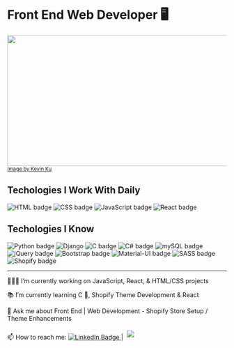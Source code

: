 <h1>Front End Web Developer 🖥</h1> 


<a href="https://lyolayale.github.io/portfolio/"><img src="https://images.unsplash.com/photo-1506452819137-0422416856b8?ixlib=rb-4.0.3&ixid=MnwxMjA3fDB8MHxzZWFyY2h8OTV8fHdlYiUyMGRldmVsb3BtZW50fGVufDB8fDB8fA%3D%3D&auto=format&fit=crop&w=800&q=60" style="height: 300px; width: 1200px; object-fit: cover"></a>
<small><a href="https://unsplash.com/@ikukevk">Image by Kevin Ku</a></small>

<h2>Techologies I Work With Daily</h2>
<p>
<img src="https://img.shields.io/badge/HTML5-E34F26?style=for-the-badge&logo=html5&logoColor=white" alt="HTML badge"/> 
<img src="https://img.shields.io/badge/CSS3-1572B6?style=for-the-badge&logo=css3&logoColor=white" alt="CSS badge"/> 
<img src="https://img.shields.io/badge/JavaScript-F7DF1E?style=for-the-badge&logo=javascript&logoColor=black" alt="JavaScript badge"/> 
<img src="https://img.shields.io/badge/React-20232A?style=for-the-badge&logo=react&logoColor=61DAFB" alt="React badge"/>
</p>

<h2>Techologies I Know</h2>
<p>
<img src="https://img.shields.io/badge/Python-3776AB?style=for-the-badge&logo=python&logoColor=white" alt="Python badge"/> 
<img src="https://img.shields.io/badge/Django-092E20?style=for-the-badge&logo=django&logoColor=white" alt="Django"/>  
<img src="https://img.shields.io/badge/C-00599C?style=for-the-badge&logo=c&logoColor=white" alt="C badge"/> 
<img src="https://img.shields.io/badge/C%23-239120?style=for-the-badge&logo=c-sharp&logoColor=white" alt="C# badge"/> 
<img src="https://img.shields.io/badge/MySQL-00000F?style=for-the-badge&logo=mysql&logoColor=white" alt="mySQL badge"/>    
<img src="https://img.shields.io/badge/jQuery-0769AD?style=for-the-badge&logo=jquery&logoColor=white" alt="jQuery badge"/>     
<img src="https://img.shields.io/badge/Bootstrap-563D7C?style=for-the-badge&logo=bootstrap&logoColor=white" alt="Bootstrap badge"/>
<img src="https://img.shields.io/badge/Material--UI-0081CB?style=for-the-badge&logo=material-ui&logoColor=white" alt="Material-UI badge"/>
<img src="https://img.shields.io/badge/Sass-CC6699?style=for-the-badge&logo=sass&logoColor=white" alt="SASS badge"/>
<img src="https://img.shields.io/badge/shopify-8DB543?style=for-the-badge&logo=Shopify&logoColor=white" alt="Shopify badge"/>
</p>


<hr/>

<p>🧑🏻‍💻 I’m currently working on JavaScript, React, & HTML/CSS projects</p>
<p>📚 I’m currently learning C 💾, Shopify Theme Development & React</p>
<p>💬 Ask me about Front End | Web Development - Shopify Store Setup / Theme Enhancements</p>
<p>📫 How to reach me: <a href="https://www.linkedin.com/in/eric-mckee-dev/">
    <img src="https://img.shields.io/badge/LinkedIn-blue?style=for-the-badge&logo=linkedin&logoColor=white" alt="LinkedIn Badge"/>
  </a> | <a href="https://lyolayale.github.io/portfolio/" target="_blank"> <img src="https://img.shields.io/badge/📂-PORTFOLIO-lightgrey alt="Portfolio badge" style="padding: 5px"/></a></p>



